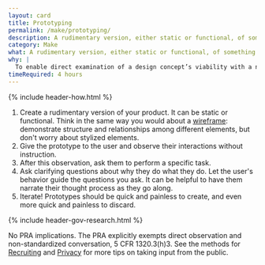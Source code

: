 ```yaml
---
layout: card
title: Prototyping
permalink: /make/prototyping/
description: A rudimentary version, either static or functional, of something that exhibits realistic form and function.
category: Make
what: A rudimentary version, either static or functional, of something that exhibits realistic form and function.
why: |
  To enable direct examination of a design concept’s viability with a number of other methods such as [usability testing](/validate/usability-testing/#usability-testing) or a [cognitive walkthrough](/discover/cognitive-walkthrough/#cognitive-walkthrough). Static prototypes (often paper) are helpful for gaining feedback on users’ intentions and various design elements. Functional prototypes (often coded) are helpful for observing how users interact with the product.
timeRequired: 4 hours
---
```


{% include header-how.html %}

1. Create a rudimentary version of your product. It can be static or functional. Think in the same way you would about a [wireframe](/make/wireframing/#wireframing): demonstrate structure and relationships among different elements, but don't worry about stylized elements.
1. Give the prototype to the user and observe their interactions without instruction.
1. After this observation, ask them to perform a specific task.
1. Ask clarifying questions about why they do what they do. Let the user's behavior guide the questions you ask. It can be helpful to have them narrate their thought process as they go along.
1. Iterate! Prototypes should be quick and painless to create, and even more quick and painless to discard.

<section class="method--section method--section--government-considerations" markdown="1" > {% include header-gov-research.html %}

No PRA implications. The PRA explicitly exempts direct observation and non-standardized conversation, 5 CFR 1320.3(h)3. See the methods for [Recruiting](/fundamentals/recruiting/#recruiting) and [Privacy](/fundamentals/privacy/#privacy) for more tips on taking input from the public.
</section>
